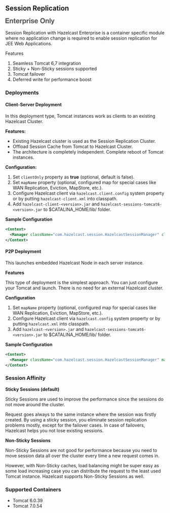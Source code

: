 
## Session Replication

![](images/enterprise-onlycopy.jpg)

Session Replication with Hazelcast Enterprise is a container specific module where no application change is required to enable session replication for JEE Web Applications. 

Features

1. Seamless Tomcat 6,7 integration
2. Sticky + Non-Sticky sessions supported
3. Tomcat failover
4. Deferred write for performance boost

### Deployments

#### Client-Server Deployment

In this deployment type, Tomcat instances work as clients to an existing Hazelcast Cluster.

**Features:**

-	Existing Hazelcast cluster is used as the Session Replication Cluster.
-	Offload Session Cache from Tomcat to Hazelcast Cluster.
-	The architecture is completely independent. Complete reboot of Tomcat instances.

**Configuration:**

1. Set `clientOnly` property as **true** (optional, default is false).
2. Set `mapName` property (optional, configured map for special cases like WAN Replication, Eviction, MapStore, etc.).
3. Configure Hazelcast client via `hazelcast.client.config` system property or by putting `hazelcast-client.xml` into classpath.
4. Add `hazelcast-client-<version>.jar` and `hazelcast-sessions-tomcat6-<version>.jar` to $CATALINA_HOME/lib/ folder.


**Sample Configuration**

```xml
<Context>
  <Manager className="com.hazelcast.session.HazelcastSessionManager" clientOnly="true" mapName="sessionMap"/>
</Context>
```

#### P2P Deployment

This launches embedded Hazelcast Node in each server instance.

**Features**

This type of deployment is the simplest approach. You can just configure your Tomcat and launch. There is no need for an  external Hazelcast cluster.

**Configuration**

1. Set `mapName` property (optional, configured map for special cases like WAN Replication, Eviction, MapStore, etc.).
2. Configure Hazelcast client via `hazelcast.config` system property or by putting `hazelcast.xml` into classpath.
3. Add `hazelcast-<version>.jar` and `hazelcast-sessions-tomcat6-<version>.jar` to $CATALINA_HOME/lib/ folder.

**Sample Configuration**

```xml
<Context>
  <Manager className="com.hazelcast.session.HazelcastSessionManager" mapName="sessionMap"/>
</Context>
```


### Session Affinity 

**Sticky Sessions (default)**

Sticky Sessions are used to improve the performance since the sessions do not move around the cluster.
 
Request goes always to the same instance where the session was firstly created. By using a sticky session, you eliminate session replication problems mostly, except for the failover cases. In case of failovers, Hazelcast helps you not lose existing sessions.


**Non-Sticky Sessions**

Non-Sticky Sessions are not good for performance because you need to move session data all over the cluster every time a new request comes in.

However, with Non-Sticky caches, load balancing might be super easy as some load increasing case you can distribute the request to the least used Tomcat instance. Hazelcast supports Non-Sticky Sessions as well. 

### Supported Containers

- Tomcat 6.0.39
- Tomcat 7.0.54





